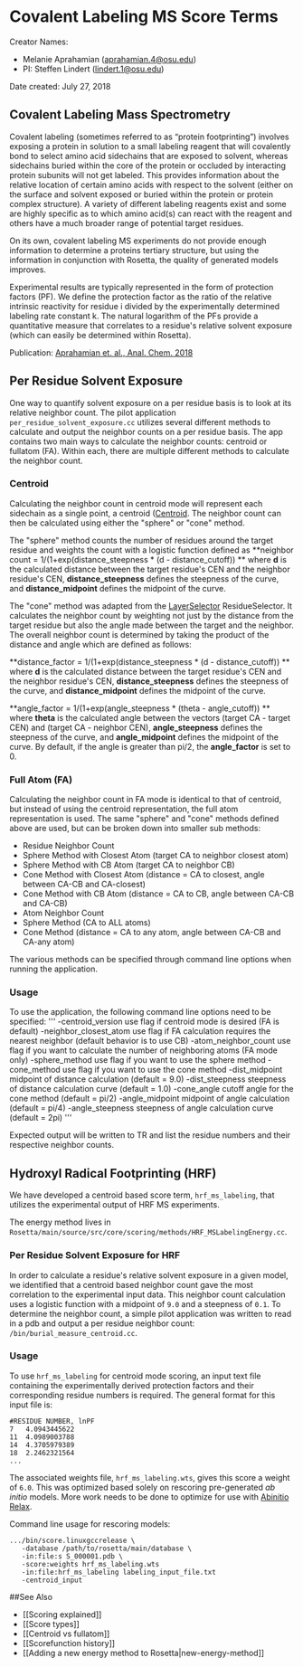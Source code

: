 # Covalent Labeling MS Score Terms

Creator Names:
* Melanie Aprahamian (aprahamian.4@osu.edu)
* PI: Steffen Lindert (lindert.1@osu.edu)

Date created: July 27, 2018

## Covalent Labeling Mass Spectrometry
Covalent labeling (sometimes referred to as “protein footprinting”) involves exposing a protein in solution to a small labeling reagent that will covalently bond to select amino acid sidechains that are exposed to solvent, whereas sidechains buried within the core of the protein or occluded by interacting protein subunits will not get labeled. This provides information about the relative location of certain amino acids with respect to the solvent (either on the surface and solvent exposed or buried within the protein or protein complex structure). A variety of different labeling reagents exist and some are highly specific as to which amino acid(s) can react with the reagent and others have a much broader range of potential target residues.

On its own, covalent labeling MS experiments do not provide enough information to determine a proteins tertiary structure, but using the information in conjunction with Rosetta, the quality of generated models improves.

Experimental results are typically represented in the form of protection factors (PF). We define the protection factor as the ratio of the relative intrinsic reactivity for residue i divided by the experimentally determined labeling rate constant k. The natural logarithm of the PFs provide a quantitative measure that correlates to a residue's relative solvent exposure (which can easily be determined within Rosetta).

Publication: [Aprahamian et. al., Anal. Chem. 2018](https://pubs.acs.org/doi/abs/10.1021/acs.analchem.8b01624)

## Per Residue Solvent Exposure
One way to quantify solvent exposure on a per residue basis is to look at its relative neighbor count. The pilot application `per_residue_solvent_exposure.cc` utilizes several different methods to calculate and output the neighbor counts on a per residue basis. The app contains two main ways to calculate the neighbor counts: centroid or fullatom (FA). Within each, there are multiple different methods to calculate the neighbor count. 

### Centroid
Calculating the neighbor count in centroid mode will represent each sidechain as a single point, a centroid ([Centroid](https://www.rosettacommons.org/docs/wiki/rosetta_basics/Glossary/Glossary#c). The neighbor count can then be calculated using either the "sphere" or "cone" method.

The "sphere" method counts the number of residues around the target residue and weights the count with a logistic function defined as **neighbor count = 1/(1+exp(distance_steepness * (d - distance_cutoff)) **
where **d** is the calculated distance between the target residue's CEN and the neighbor residue's CEN, **distance_steepness** defines the steepness of the curve, and **distance_midpoint** defines the midpoint of the curve.

The "cone" method was adapted from the [LayerSelector](https://www.rosettacommons.org/docs/wiki/scripting_documentation/RosettaScripts/ResidueSelectors/ResidueSelectors#residueselectors_conformation-dependent-residue-selectors_layerselector) ResidueSelector. It calculates the neighbor count by weighting not just by the distance from the target residue but also the angle made between the target and the neighbor. The overall neighbor count is determined by taking the product of the distance and angle which are defined as follows:

**distance_factor = 1/(1+exp(distance_steepness * (d - distance_cutoff)) ** where **d** is the calculated distance between the target residue's CEN and the neighbor residue's CEN, **distance_steepness** defines the steepness of the curve, and **distance_midpoint** defines the midpoint of the curve.

**angle_factor = 1/(1+exp(angle_steepness * (theta - angle_cutoff)) ** where **theta** is the calculated angle between the vectors (target CA - target CEN) and (target CA - neighbor CEN), **angle_steepness** defines the steepness of the curve, and **angle_midpoint** defines the midpoint of the curve. By default, if the angle is greater than pi/2, the **angle_factor** is set to 0.

### Full Atom (FA)
Calculating the neighbor count in FA mode is identical to that of centroid, but instead of using the centroid representation, the full atom representation is used. The same "sphere" and "cone" methods defined above are used, but can be broken down into smaller sub methods:
* Residue Neighbor Count
 * Sphere Method with Closest Atom (target CA to neighbor closest atom)
 * Sphere Method with CB Atom (target CA to neighbor CB)
 * Cone Method with Closest Atom (distance = CA to closest, angle between CA-CB and CA-closest)
 * Cone Method with CB Atom (distance = CA to CB, angle between CA-CB and CA-CB)
* Atom Neighbor Count
 * Sphere Method (CA to ALL atoms)
 * Cone Method (distance = CA to any atom, angle between CA-CB and CA-any atom)

The various methods can be specified through command line options when running the application.

### Usage
To use the application, the following command line options need to be specified:
'''
-centroid_version         use flag if centroid mode is desired (FA is default)
-neighbor_closest_atom    use flag if FA calculation requires the nearest neighbor (default behavior is to use CB)
-atom_neighbor_count      use flag if you want to calculate the number of neighboring atoms (FA mode only)
-sphere_method            use flag if you want to use the sphere method
-cone_method              use flag if you want to use the cone method
-dist_midpoint            midpoint of distance calculation (default = 9.0)
-dist_steepness           steepness of distance calculation curve (default = 1.0)
-cone_angle               cutoff angle for the cone method (default = pi/2)
-angle_midpoint           midpoint of angle calculation (default = pi/4)
-angle_steepness          steepness of angle calculation curve (default = 2pi)
'''

Expected output will be written to TR and list the residue numbers and their respective neighbor counts.

## Hydroxyl Radical Footprinting (HRF)
We have developed a centroid based score term, `hrf_ms_labeling`, that utilizes the experimental output of HRF MS experiments.

The energy method lives in `Rosetta/main/source/src/core/scoring/methods/HRF_MSLabelingEnergy.cc`.

### Per Residue Solvent Exposure for HRF
In order to calculate a residue's relative solvent exposure in a given model, we identified that a centroid based neighbor count gave the most correlation to the experimental input data. This neighbor count calculation uses a logistic function with a midpoint of `9.0` and a steepness of `0.1`. To determine the neighbor count, a simple pilot application was written to read in a pdb and output a per residue neighbor count: `/bin/burial_measure_centroid.cc`.

### Usage
To use `hrf_ms_labeling` for centroid mode scoring, an input text file containing the experimentally derived protection factors and their corresponding residue numbers is required. The general format for this input file is:

```
#RESIDUE NUMBER, lnPF
7	4.0943445622
11	4.0989003788
14	4.3705979389
18	2.2462321564
...
```

The associated weights file, `hrf_ms_labeling.wts`, gives this score a weight of `6.0`. This was optimized based solely on rescoring pre-generated _ab initio_ models. More work needs to be done to optimize for use with [Abinitio Relax](https://www.rosettacommons.org/docs/wiki/application_documentation/structure_prediction/abinitio-relax).

Command line usage for rescoring models:
```
.../bin/score.linuxgccrelease \
   -database /path/to/rosetta/main/database \
   -in:file:s S_000001.pdb \
   -score:weights hrf_ms_labeling.wts 
   -in:file:hrf_ms_labeling labeling_input_file.txt 
   -centroid_input
```

##See Also

* [[Scoring explained]]
* [[Score types]]
* [[Centroid vs fullatom]]
* [[Scorefunction history]]
* [[Adding a new energy method to Rosetta|new-energy-method]]
